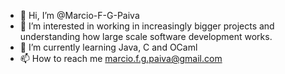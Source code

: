 - 👋 Hi, I’m @Marcio-F-G-Paiva
- 👀 I’m interested in working in increasingly bigger projects and understanding how large scale software development works.
- 🌱 I’m currently learning Java, C and OCaml
- 📫 How to reach me marcio.f.g.paiva@gmail.com

<!---
Marcio-F-G-Paiva/Marcio-F-G-Paiva is a ✨ special ✨ repository because its `README.md` (this file) appears on your GitHub profile.
You can click the Preview link to take a look at your changes.
--->
